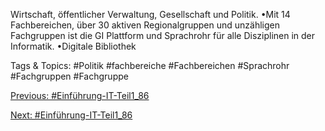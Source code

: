 Wirtschaft, öffentlicher Verwaltung, Gesellschaft und Politik.
•Mit 14 Fachbereichen, über 30 aktiven Regionalgruppen und unzähligen 
Fachgruppen ist die GI Plattform und Sprachrohr für alle Disziplinen in der 
Informatik. 
•Digitale Bibliothek

   Tags & Topics:
   #Politik
   #fachbereiche
   #Fachbereichen
   #Sprachrohr
   #Fachgruppen
   #Fachgruppe

[Previous: #Einführung-IT-Teil1_86](Einführung-IT-Teil1_86.md)

[Next: #Einführung-IT-Teil1_86](Einführung-IT-Teil1_86.md)